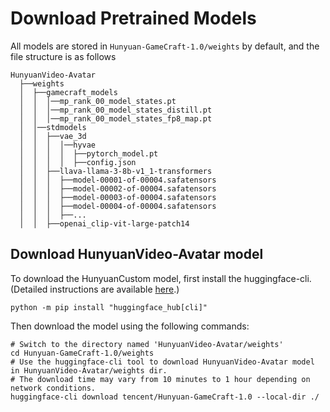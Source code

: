 # Download Pretrained Models

All models are stored in `Hunyuan-GameCraft-1.0/weights` by default, and the file structure is as follows
```shell
HunyuanVideo-Avatar
  ├──weights
  │  ├──gamecraft_models
  │  │  │──mp_rank_00_model_states.pt
  │  │  │──mp_rank_00_model_states_distill.pt
  │  │  │──mp_rank_00_model_states_fp8_map.pt
  │  │──stdmodels
  │  │  ├──vae_3d
  │  │  │  │──hyvae
  │  │  │  │  ├──pytorch_model.pt
  │  │  │  │  ├──config.json
  │  │  ├──llava-llama-3-8b-v1_1-transformers
  │  │  │  ├──model-00001-of-00004.safatensors
  │  │  │  ├──model-00002-of-00004.safatensors
  │  │  │  ├──model-00003-of-00004.safatensors
  │  │  │  ├──model-00004-of-00004.safatensors
  │  │  │  ├──...
  │  │  ├──openai_clip-vit-large-patch14
```

## Download HunyuanVideo-Avatar model
To download the HunyuanCustom model, first install the huggingface-cli. (Detailed instructions are available [here](https://huggingface.co/docs/huggingface_hub/guides/cli).)

```shell
python -m pip install "huggingface_hub[cli]"
```

Then download the model using the following commands:

```shell
# Switch to the directory named 'HunyuanVideo-Avatar/weights'
cd Hunyuan-GameCraft-1.0/weights
# Use the huggingface-cli tool to download HunyuanVideo-Avatar model in HunyuanVideo-Avatar/weights dir.
# The download time may vary from 10 minutes to 1 hour depending on network conditions.
huggingface-cli download tencent/Hunyuan-GameCraft-1.0 --local-dir ./
```
